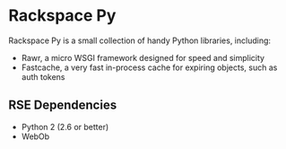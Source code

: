 # Rackspace Py

Rackspace Py is a small collection of handy Python libraries, including:

* Rawr, a micro WSGI framework designed for speed and simplicity
* Fastcache, a very fast in-process cache for expiring objects, such as auth tokens


## RSE Dependencies

* Python 2 (2.6 or better)
* WebOb
